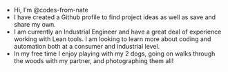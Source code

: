 - Hi, I’m @codes-from-nate
- I have created a Github profile to find project ideas as well as save and share my own. 
- I am currently an Industrial Engineer and have a great deal of experience working with Lean tools. I am looking to learn more about coding and automation both at a consumer and industrial level. 
- In my free time I enjoy playing with my 2 dogs, going on walks through the woods with my partner, and photographing them all! 

<!---
codes-from-nate/codes-from-nate is a ✨ special ✨ repository because its `README.md` (this file) appears on your GitHub profile.
You can click the Preview link to take a look at your changes.
--->
